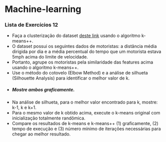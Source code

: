 # Machine-learning


### Lista de Exercícios 12
* Faça a clusterização do dataset [deste link](https://raw.githubusercontent.com/datascienceinc/learn-data-science/master/Introduction-to-K-means-Clustering/Data/data_1024.csv) usando o algoritmo k-means++.  
* O dataset possui os seguintes dados de motoristas: a distância média dirigida por dia e a média percentual do tempo que um motorista estava 5mph acima do limite de velocidade.  
* Portanto, agrupe os motoristas pela similaridade das features acima usando o algoritmo k-means++.  
* Use o método do cotovelo (Elbow Method) e a análise de silhueta (Silhouette Analysis) para identificar o melhor valor de k.
* ##### Mostre ambos graficamente.
* Na análise de silhueta, para o melhor valor encontrado para k, mostre: k-1, k e k+1.  
* Para o mesmo valor de k obtido acima, execute o k-means original com inicialização totalmente randômica.  
* Compare os resultados de k-means e k-means++ (1) graficamente, (2) tempo de execução e (3) número mínimo de iterações necessárias para chegar ao melhor resultado.
